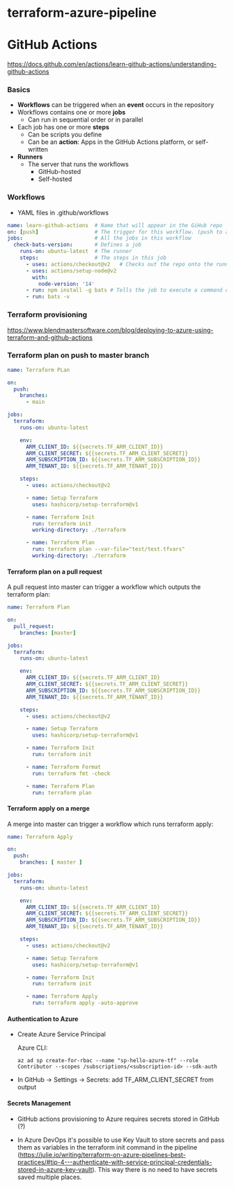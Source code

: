 # terraform-azure-pipeline





# GitHub Actions

https://docs.github.com/en/actions/learn-github-actions/understanding-github-actions 

### Basics

- **Workflows** can be triggered when an **event** occurs in the repository
- Workflows contains one or more **jobs**
  - Can run in sequential order or in parallel
- Each job has one or more **steps**
  - Can be scripts you define
  - Can be an **action**: Apps in the GitHub Actions platform, or self-written 
- **Runners**
  - The server that runs the workflows
    - GitHub-hosted
    - Self-hosted





### Workflows

- YAML files in .github/workflows



```yaml
name: learn-github-actions 	# Name that will appear in the GiHub repo
on: [push]					# The trigger for this workflow. (push to any branch)
jobs:						# All the jobs in this workflow
  check-bats-version:		# Defines a job
    runs-on: ubuntu-latest	# The runner
    steps:					# The steps in this job
      - uses: actions/checkout@v2	# Checks out the repo onto the runner
      - uses: actions/setup-node@v2 
        with:
          node-version: '14'
      - run: npm install -g bats # Tells the job to execute a command on the runner
      - run: bats -v
```



### Terraform provisioning

https://www.blendmastersoftware.com/blog/deploying-to-azure-using-terraform-and-github-actions


### Terraform plan on push to master branch
```yaml
name: Terraform PLan

on:
  push:
    branches:
      - main

jobs:
  terraform:
    runs-on: ubuntu-latest

    env:
      ARM_CLIENT_ID: ${{secrets.TF_ARM_CLIENT_ID}}
      ARM_CLIENT_SECRET: ${{secrets.TF_ARM_CLIENT_SECRET}}
      ARM_SUBSCRIPTION_ID: ${{secrets.TF_ARM_SUBSCRIPTION_ID}}
      ARM_TENANT_ID: ${{secrets.TF_ARM_TENANT_ID}}

    steps:
      - uses: actions/checkout@v2

      - name: Setup Terraform
        uses: hashicorp/setup-terraform@v1

      - name: Terraform Init
        run: terraform init
        working-directory: ./terraform

      - name: Terraform Plan
        run: terraform plan --var-file="test/test.tfvars"
        working-directory: ./terraform
```

#### Terraform plan on a pull request

A pull request into master can trigger a workflow which outputs the terraform plan:

```yaml
name: Terraform Plan

on:
  pull_request:
    branches: [master]

jobs:
  terraform:
    runs-on: ubuntu-latest

    env:
      ARM_CLIENT_ID: ${{secrets.TF_ARM_CLIENT_ID}
      ARM_CLIENT_SECRET: ${{secrets.TF_ARM_CLIENT_SECRET}}
      ARM_SUBSCRIPTION_ID: ${{secrets.TF_ARM_SUBSCRIPTION_ID}}
      ARM_TENANT_ID: ${{secrets.TF_ARM_TENANT_ID}}

    steps:
      - uses: actions/checkout@v2

      - name: Setup Terraform
        uses: hashicorp/setup-terraform@v1

      - name: Terraform Init
        run: terraform init

      - name: Terraform Format
        run: terraform fmt -check

      - name: Terraform Plan
        run: terraform plan
```



#### Terraform apply on a merge

A merge into master can trigger a workflow which runs terraform apply:

```yaml
name: Terraform Apply

on:
  push:
    branches: [ master ]

jobs:
  terraform:
    runs-on: ubuntu-latest

    env:
      ARM_CLIENT_ID: ${{secrets.TF_ARM_CLIENT_ID}
      ARM_CLIENT_SECRET: ${{secrets.TF_ARM_CLIENT_SECRET}}
	  ARM_SUBSCRIPTION_ID: ${{secrets.TF_ARM_SUBSCRIPTION_ID}}
	  ARM_TENANT_ID: ${{secrets.TF_ARM_TENANT_ID}}

    steps:
      - uses: actions/checkout@v2

      - name: Setup Terraform
        uses: hashicorp/setup-terraform@v1

      - name: Terraform Init
        run: terraform init

      - name: Terraform Apply
        run: terraform apply -auto-approve
```



#### Authentication to Azure 

- Create Azure Service Principal

  Azure CLI:

  ```
  az ad sp create-for-rbac --name "sp-hello-azure-tf" --role Contributor --scopes /subscriptions/<subscription-id> --sdk-auth 
  ```

- In GitHub -> Settings -> Secrets: add TF_ARM_CLIENT_SECRET from output



#### Secrets Management

- GitHub actions provisioning to Azure requires secrets stored in GitHub (?)

- In Azure DevOps it's possible to use Key Vault to store secrets and pass them as variables in the terraform init command in the pipeline (https://julie.io/writing/terraform-on-azure-pipelines-best-practices/#tip-4---authenticate-with-service-principal-credentials-stored-in-azure-key-vault). This way there is no need to have secrets saved multiple places.



























